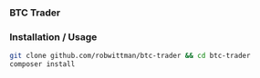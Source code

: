 ### BTC Trader

### Installation / Usage

```sh
git clone github.com/robwittman/btc-trader && cd btc-trader
composer install
```
